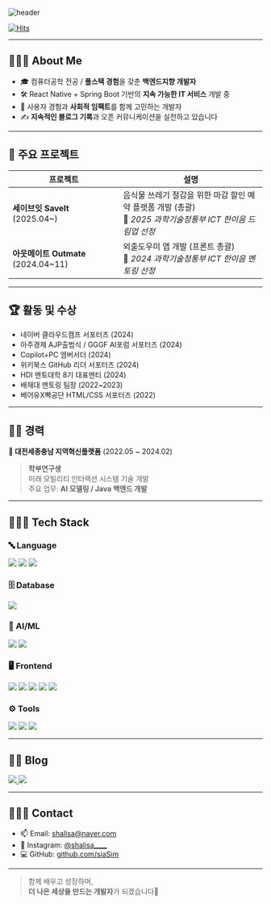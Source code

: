 ![header](https://capsule-render.vercel.app/api?type=rect&color=timeGradient&text=Welcome%20to%20Sia's%20GitHub%20👋&animation=twinkling&fontSize=35&fontAlignY=40&fontAlign=70&height=250)

[![Hits](https://hits.sh/github.com/siaSim.svg?style=flat-square&label=visits&color=00bfff&labelColor=555555)](https://hits.sh/github.com/siaSim/)

---

## 💁🏻‍♀️ About Me 

- 🎓 컴퓨터공학 전공 / **풀스택 경험**을 갖춘 **백엔드지향 개발자**
- 🛠️ React Native + Spring Boot 기반의 **지속 가능한 IT 서비스** 개발 중
- 🌱 사용자 경험과 **사회적 임팩트**를 함께 고민하는 개발자
- ✍️ **지속적인 블로그 기록**과 오픈 커뮤니케이션을 실천하고 있습니다

---

## 🚀 주요 프로젝트

| 프로젝트 | 설명 |
|----------|------|
| **세이브잇 SaveIt** (2025.04~) | 음식물 쓰레기 절감을 위한 마감 할인 예약 플랫폼 개발 (총괄)<br>📌 *2025 과학기술정통부 ICT 한이음 드림업 선정* |
| **아웃메이트 Outmate** (2024.04~11) | 외출도우미 앱 개발 (프론트 총괄)<br>📌 *2024 과학기술정통부 ICT 한이음 멘토링 선정* |

---

## 🏆 활동 및 수상

- 네이버 클라우드캠프 서포터즈 (2024)
- 아주경제 AJP출범식 / GGGF AI포럼 서포터즈 (2024)
- Copilot+PC 엠버서더 (2024)
- 위키북스 GitHub 리더 서포터즈 (2024)
- HDI 멘토대학 8기 대표멘티 (2024)
- 배재대 멘토링 팀장 (2022~2023)
- 베어유X빡공단 HTML/CSS 서포터즈 (2022)

---

## 🧑‍💼 경력

**📌 대전세종충남 지역혁신플랫폼** (2022.05 ~ 2024.02)  
> **학부연구생**  
> 미래 모빌리티 인터랙션 시스템 기술 개발  
> 주요 업무: **AI 모델링 / Java 백엔드 개발**

---

## 👩🏻‍💻 Tech Stack

<div align="left">

### 🔤 Language
<img src="https://img.shields.io/badge/C-A8B9CC?style=for-the-badge&logo=C&logoColor=white">
<img src="https://img.shields.io/badge/Java-007396?style=for-the-badge&logo=java&logoColor=white"> 
<img src="https://img.shields.io/badge/Python-3776AB?style=for-the-badge&logo=python&logoColor=white">

### 🗄️ Database
<img src="https://img.shields.io/badge/MySQL-4479A1?style=for-the-badge&logo=mysql&logoColor=white">

### 🧠 AI/ML
<img src="https://img.shields.io/badge/Jupyter-F37626?style=for-the-badge&logo=Jupyter&logoColor=white">
<img src="https://img.shields.io/badge/TensorFlow-FF6F00?style=for-the-badge&logo=TensorFlow&logoColor=white">

### 🖥 Frontend
<img src="https://img.shields.io/badge/HTML5-E34F26?style=flat-square&logo=html5&logoColor=white"> 
<img src="https://img.shields.io/badge/CSS-1572B6?style=flat-square&logo=css3&logoColor=white"> 
<img src="https://img.shields.io/badge/JavaScript-F7DF1E?style=flat-square&logo=javascript&logoColor=black"> 
<img src="https://img.shields.io/badge/TypeScript-3178C6?style=flat-square&logo=typescript&logoColor=white">
<img src="https://img.shields.io/badge/React Native-61DAFB?style=flat-square&logo=React&logoColor=black"/>

### ⚙️ Tools
<img src="https://img.shields.io/badge/Git-F05032?style=for-the-badge&logo=git&logoColor=white">
<img src="https://img.shields.io/badge/GitHub-181717?style=for-the-badge&logo=github&logoColor=white">
<img src="https://img.shields.io/badge/Notion-000000?style=for-the-badge&logo=notion&logoColor=white">

</div>

---

## ✍🏻 Blog

<div>
  <a href="https://shalisa.tistory.com/">
    <img src="https://img.shields.io/badge/Tistory-000000?style=for-the-badge&logo=tistory&logoColor=white"/>
  </a>
  <a href="https://blog.naver.com/shalisa">
    <img src="https://img.shields.io/badge/Naver Blog-03C75A?style=for-the-badge&logo=naver&logoColor=white"/>
  </a>
</div>

---

## 🙋🏻‍♀️ Contact

- 📫 Email: [shalisa@naver.com](mailto:shalisa@naver.com)  
- 💬 Instagram: [@shalisa____](https://www.instagram.com/shalisa____)  
- 💻 GitHub: [github.com/siaSim](https://github.com/siaSim)

---

> 함께 배우고 성장하며,  
> **더 나은 세상을 만드는 개발자**가 되겠습니다🌱
